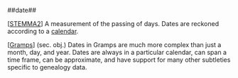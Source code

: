##date##

\[[STEMMA2](SOURCES.md#STEMMA2)\] A measurement of the passing of days. Dates are reckoned according to a [calendar](calendar.md).

\[[Gramps](SOURCES.md#Gramps)\] (sec. obj.) Dates in Gramps are much more complex than just a month, day, and year. Dates are always in a particular calendar, can span a time frame, can be approximate, and have support for many other subtleties specific to genealogy data. 
